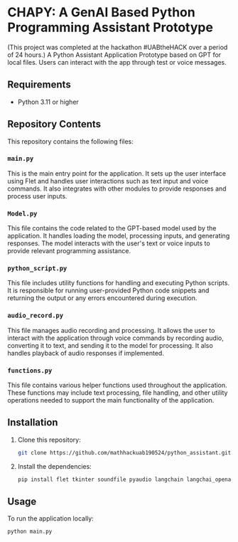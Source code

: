 # CHAPY: A GenAI Based Python Programming Assistant Prototype
(This project was completed at the hackathon #UABtheHACK over a period of 24 hours.)
A Python Assistant Application Prototype based on GPT for local files. Users can interact with the app 
through test or voice messages. 

## Requirements

- Python 3.11 or higher


## Repository Contents

This repository contains the following files:

### `main.py`

This is the main entry point for the application. It sets up the user interface using Flet and handles user interactions such as text input and voice commands. It also integrates with other modules to provide responses and process user inputs.

### `Model.py`

This file contains the code related to the GPT-based model used by the application. It handles loading the model, processing inputs, and generating responses. The model interacts with the user's text or voice inputs to provide relevant programming assistance.

### `python_script.py`

This file includes utility functions for handling and executing Python scripts. It is responsible for running user-provided Python code snippets and returning the output or any errors encountered during execution.

### `audio_record.py`

This file manages audio recording and processing. It allows the user to interact with the application through voice commands by recording audio, converting it to text, and sending it to the model for processing. It also handles playback of audio responses if implemented.

### `functions.py`

This file contains various helper functions used throughout the application. These functions may include text processing, file handling, and other utility operations needed to support the main functionality of the application.



## Installation

1. Clone this repository:

    ```sh
    git clone https://github.com/mathhackuab190524/python_assistant.git
    ```

2. Install the dependencies:

    ```sh
    pip install flet tkinter soundfile pyaudio langchain langchai_openai langchain_core langchain_community
    ```

## Usage

To run the application locally:

```sh
python main.py
```
